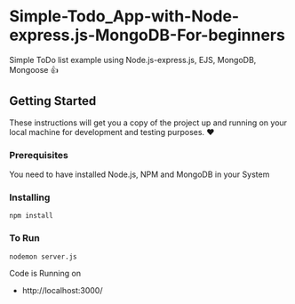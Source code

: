 # Simple-Todo_App-with-Node-express.js-MongoDB-For-beginners

Simple ToDo list example using Node.js-express.js, EJS, MongoDB, Mongoose :+1:

## Getting Started

These instructions will get you a copy of the project up and running on your local machine for development and testing purposes. :heart:

### Prerequisites

You need to have installed Node.js, NPM and MongoDB in your System

### Installing

```
npm install
```
### To Run
```
nodemon server.js
```
Code is Running on 
+ http://localhost:3000/


